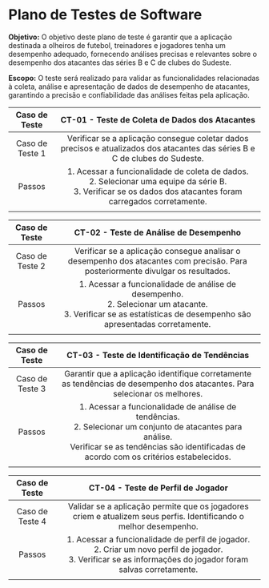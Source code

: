 # Plano de Testes de Software

**Objetivo:**
O objetivo deste plano de teste é garantir que a aplicação destinada a olheiros de futebol, treinadores e jogadores tenha um desempenho adequado, fornecendo análises precisas e relevantes sobre o desempenho dos atacantes das séries B e C de clubes do Sudeste.

**Escopo:**
O teste será realizado para validar as funcionalidades relacionadas à coleta, análise e apresentação de dados de desempenho de atacantes, garantindo a precisão e confiabilidade das análises feitas pela aplicação.

| **Caso de Teste** 	| **CT-01 - Teste de Coleta de Dados dos Atacantes** 	|
|:---:	|:---:	|
|	Caso de Teste 1	| Verificar se a aplicação consegue coletar dados precisos e atualizados dos atacantes das séries B e C de clubes do Sudeste. |
| Passos 	| 1. Acessar a funcionalidade de coleta de dados. <br> 2. Selecionar uma equipe da série B. <br> 3. Verificar se os dados dos atacantes foram carregados corretamente. |
|  	|  	|

| **Caso de Teste** 	| **CT-02 - Teste de Análise de Desempenho** 	|
|:---:	|:---:	|
|	Caso de Teste 2	| Verificar se a aplicação consegue analisar o desempenho dos atacantes com precisão. Para posteriormente divulgar os resultados. |
| Passos 	| 1. Acessar a funcionalidade de análise de desempenho. <br> 2. Selecionar um atacante. <br> 3. Verificar se as estatísticas de desempenho são apresentadas corretamente. |
|  	|  	|

| **Caso de Teste** 	| **CT-03 - Teste de Identificação de Tendências** 	|
|:---:	|:---:	|
|	Caso de Teste 3	| Garantir que a aplicação identifique corretamente as tendências de desempenho dos atacantes. Para selecionar os melhores.  |
| Passos 	| 1. Acessar a funcionalidade de análise de tendências. <br> 2. Selecionar um conjunto de atacantes para análise. <br> Verificar se as tendências são identificadas de acordo com os critérios estabelecidos. |
|  	|  	|

| **Caso de Teste** 	| **CT-04 - Teste de Perfil de Jogador** 	|
|:---:	|:---:	|
|	Caso de Teste 4	| Validar se a aplicação permite que os jogadores criem e atualizem seus perfis. Identificando o melhor desempenho.  |
| Passos 	| 1. Acessar a funcionalidade de perfil de jogador. <br> 2. Criar um novo perfil de jogador. <br> 3. Verificar se as informações do jogador foram salvas corretamente. |
|  	|  	|
